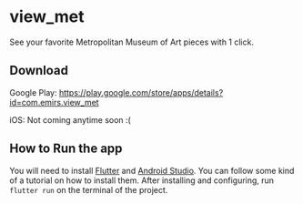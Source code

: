 # view_met

See your favorite Metropolitan Museum of Art pieces with 1 click.

## Download

Google Play: https://play.google.com/store/apps/details?id=com.emirs.view_met

iOS: Not coming anytime soon :(

## How to Run the app

You will need to install [Flutter](https://flutter.dev/) and [Android Studio](https://developer.android.com/studio). You can follow some kind of a tutorial on how to install them. After installing and configuring, run `flutter run` on the terminal of the project.
